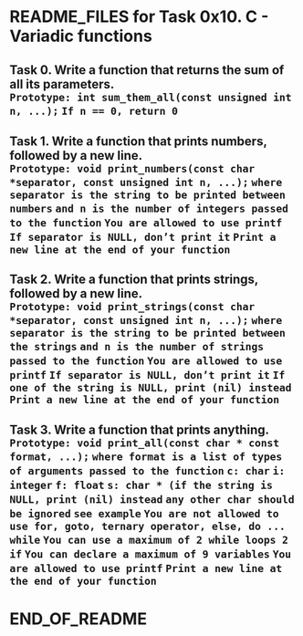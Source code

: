 # README_FILES for Task 0x10. C - Variadic functions
Task 0. Write a function that returns the sum of all its parameters.\
`Prototype: int sum_them_all(const unsigned int n, ...);`
`If n == 0, return 0`
-------------------------------------------------------
Task 1. Write a function that prints numbers, followed by a new line.\
`Prototype: void print_numbers(const char *separator, const unsigned int n, ...);`
`where separator is the string to be printed between numbers`
`and n is the number of integers passed to the function`
`You are allowed to use printf`
`If separator is NULL, don’t print it`
`Print a new line at the end of your function`
-------------------------------------------------------------
Task 2. Write a function that prints strings, followed by a new line.\
`Prototype: void print_strings(const char *separator, const unsigned int n, ...);`
`where separator is the string to be printed between the strings`
`and n is the number of strings passed to the function`
`You are allowed to use printf`
`If separator is NULL, don’t print it`
`If one of the string is NULL, print (nil) instead`
`Print a new line at the end of your function`
-------------------------------------------------------------
Task 3. Write a function that prints anything.\
`Prototype: void print_all(const char * const format, ...);`
`where format is a list of types of arguments passed to the function`
`c: char`
`i: integer`
`f: float`
`s: char * (if the string is NULL, print (nil) instead`
`any other char should be ignored`
`see example`
`You are not allowed to use for, goto, ternary operator, else, do ... while`
`You can use a maximum of 2 while loops 2 if`
`You can declare a maximum of 9 variables`
`You are allowed to use printf`
`Print a new line at the end of your function`
-----------------------------------------------------------
# END_OF_README
